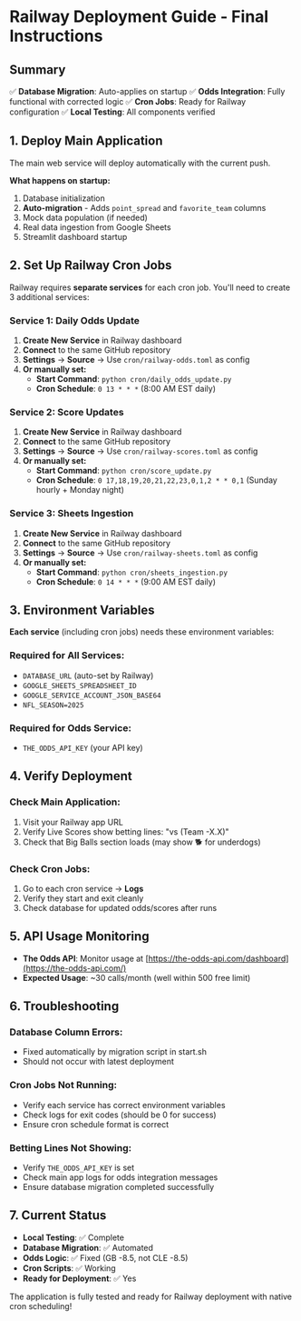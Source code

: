 # Railway Deployment Guide - Final Instructions

## Summary
✅ **Database Migration**: Auto-applies on startup
✅ **Odds Integration**: Fully functional with corrected logic
✅ **Cron Jobs**: Ready for Railway configuration
✅ **Local Testing**: All components verified

## 1. Deploy Main Application

The main web service will deploy automatically with the current push.

**What happens on startup:**
1. Database initialization
2. **Auto-migration** - Adds `point_spread` and `favorite_team` columns
3. Mock data population (if needed)
4. Real data ingestion from Google Sheets
5. Streamlit dashboard startup

## 2. Set Up Railway Cron Jobs

Railway requires **separate services** for each cron job. You'll need to create 3 additional services:

### Service 1: Daily Odds Update
1. **Create New Service** in Railway dashboard
2. **Connect** to the same GitHub repository
3. **Settings** → **Source** → Use `cron/railway-odds.toml` as config
4. **Or manually set:**
   - **Start Command**: `python cron/daily_odds_update.py`
   - **Cron Schedule**: `0 13 * * *` (8:00 AM EST daily)

### Service 2: Score Updates
1. **Create New Service** in Railway dashboard
2. **Connect** to the same GitHub repository
3. **Settings** → **Source** → Use `cron/railway-scores.toml` as config
4. **Or manually set:**
   - **Start Command**: `python cron/score_update.py`
   - **Cron Schedule**: `0 17,18,19,20,21,22,23,0,1,2 * * 0,1` (Sunday hourly + Monday night)

### Service 3: Sheets Ingestion
1. **Create New Service** in Railway dashboard
2. **Connect** to the same GitHub repository
3. **Settings** → **Source** → Use `cron/railway-sheets.toml` as config
4. **Or manually set:**
   - **Start Command**: `python cron/sheets_ingestion.py`
   - **Cron Schedule**: `0 14 * * *` (9:00 AM EST daily)

## 3. Environment Variables

**Each service** (including cron jobs) needs these environment variables:

### Required for All Services:
- `DATABASE_URL` (auto-set by Railway)
- `GOOGLE_SHEETS_SPREADSHEET_ID`
- `GOOGLE_SERVICE_ACCOUNT_JSON_BASE64`
- `NFL_SEASON=2025`

### Required for Odds Service:
- `THE_ODDS_API_KEY` (your API key)

## 4. Verify Deployment

### Check Main Application:
1. Visit your Railway app URL
2. Verify Live Scores show betting lines: "vs (Team -X.X)"
3. Check that Big Balls section loads (may show 🐕 for underdogs)

### Check Cron Jobs:
1. Go to each cron service → **Logs**
2. Verify they start and exit cleanly
3. Check database for updated odds/scores after runs

## 5. API Usage Monitoring

- **The Odds API**: Monitor usage at [https://the-odds-api.com/dashboard](https://the-odds-api.com/)
- **Expected Usage**: ~30 calls/month (well within 500 free limit)

## 6. Troubleshooting

### Database Column Errors:
- Fixed automatically by migration script in start.sh
- Should not occur with latest deployment

### Cron Jobs Not Running:
- Verify each service has correct environment variables
- Check logs for exit codes (should be 0 for success)
- Ensure cron schedule format is correct

### Betting Lines Not Showing:
- Verify `THE_ODDS_API_KEY` is set
- Check main app logs for odds integration messages
- Ensure database migration completed successfully

## 7. Current Status

- **Local Testing**: ✅ Complete
- **Database Migration**: ✅ Automated
- **Odds Logic**: ✅ Fixed (GB -8.5, not CLE -8.5)
- **Cron Scripts**: ✅ Working
- **Ready for Deployment**: ✅ Yes

The application is fully tested and ready for Railway deployment with native cron scheduling!